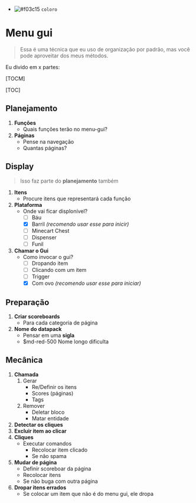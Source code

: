 - ![#f03c15](https://via.placeholder.com/15/f03c15/000000?text=+) `coloro`

# Menu gui
> Essa é uma técnica que eu uso de organização por padrão, mas você pode aproveitar dos meus métodos.

Eu divido em x partes:

[TOCM]

[TOC]

## Planejamento
  1. **Funções**
     - Quais funções terão no menu-gui?
  2. **Páginas**
     - Pense na navegação
     - Quantas páginas?

## Display
> Isso faz parte do **planejamento** também
  1. **Itens**
     - Procure itens que representará cada função
  2. **Plataforma**
     - Onde vai ficar displonível?
       - [ ] Báu
       - [x] Barril *(recomendo usar esse para inicir)*
       - [ ] Minecart Chest
       - [ ] Dispenser
       - [ ] Funil
  3. **Chamar o Gui**
     - Como invocar o gui?
       - [ ] Dropando item
       - [ ] Clicando com um item
       - [ ] Trigger
       - [x] Com ovo *(recomendo usar esse para iniciar)*

## Preparação
  1. **Criar scoreboards**
     - Para cada categoria de página
  2. **Nome do datapack**
     - Pensar em uma **sigla**
     - $md-red-500 Nome longo dificulta

## Mecânica
  1. **Chamada**
     1. Gerar
        - Re/Definir os itens
        - Scores (páginas)
        - Tags
     2. Remover
        - Deletar bloco 
        - Matar entidade 
  2. **Detectar os cliques**
  3. **Excluir item ao clicar**
  4. **Cliques**
     - Executar comandos 
       - Recolocar item clicado
       - Se não spama
  5. **Mudar de página**
     - Definir scoreboar da página
     - Recolocar itens
     - Se não buga com outra página
  6. **Dropar itens errados**
     - Se colocar um item que não é do menu gui, ele dropa